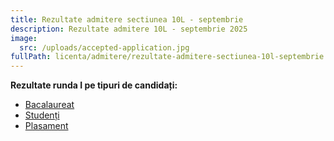 ```yaml
---
title: Rezultate admitere sectiunea 10L - septembrie
description: Rezultate admitere 10L - septembrie 2025
image:
  src: /uploads/accepted-application.jpg
fullPath: licenta/admitere/rezultate-admitere-sectiunea-10l-septembrie
---
```

**Rezultate runda I pe tipuri de candidați:**

* [Bacalaureat](https://admitere.ac.upt.ro/uploads/10l-r1-b.pdf)
* [Studenți](https://admitere.ac.upt.ro/uploads/10l-r1-s.pdf)
* [Plasament](https://admitere.ac.upt.ro/uploads/10l-r1-p.pdf)